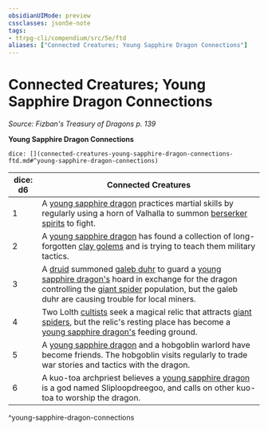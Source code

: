 ```yaml
---
obsidianUIMode: preview
cssclasses: json5e-note
tags:
- ttrpg-cli/compendium/src/5e/ftd
aliases: ["Connected Creatures; Young Sapphire Dragon Connections"]
---
```

# Connected Creatures; Young Sapphire Dragon Connections
*Source: Fizban's Treasury of Dragons p. 139* 

**Young Sapphire Dragon Connections**

`dice: [](connected-creatures-young-sapphire-dragon-connections-ftd.md#^young-sapphire-dragon-connections)`

| dice: d6 | Connected Creatures |
|----------|---------------------|
| 1 | A [young sapphire dragon](young-sapphire-dragon-ftd.md) practices martial skills by regularly using a horn of Valhalla to summon [berserker spirits](berserker-xmm.md) to fight. |
| 2 | A [young sapphire dragon](young-sapphire-dragon-ftd.md) has found a collection of long-forgotten [clay golems](clay-golem.md) and is trying to teach them military tactics. |
| 3 | A [druid](druid.md) summoned [galeb duhr](galeb-duhr.md) to guard a [young sapphire dragon's](young-sapphire-dragon-ftd.md) hoard in exchange for the dragon controlling the [giant spider](giant-spider-xphb.md) population, but the galeb duhr are causing trouble for local miners. |
| 4 | Two Lolth [cultists](cultist-xmm.md) seek a magical relic that attracts [giant spiders](giant-spider-xphb.md), but the relic's resting place has become a [young sapphire dragon's](young-sapphire-dragon-ftd.md) feeding ground. |
| 5 | A [young sapphire dragon](young-sapphire-dragon-ftd.md) and a hobgoblin warlord have become friends. The hobgoblin visits regularly to trade war stories and tactics with the dragon. |
| 6 | A kuo-toa archpriest believes a [young sapphire dragon](young-sapphire-dragon-ftd.md) is a god named Sliploopdreegoo, and calls on other kuo-toa to worship the dragon. |
^young-sapphire-dragon-connections